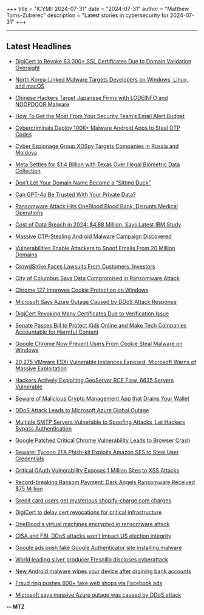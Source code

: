 +++
title = "ICYMI: 2024-07-31"
date = "2024-07-31"
author = "Matthew Toms-Zuberec"
description = "Latest stories in cybersecurity for 2024-07-31"
+++

---------------------------------------------------------------------------
## Latest Headlines
- [DigiCert to Revoke 83,000+ SSL Certificates Due to Domain Validation Oversight](https://thehackernews.com/2024/07/digicert-to-revoke-83000-ssl.html)

- [North Korea-Linked Malware Targets Developers on Windows, Linux, and macOS](https://thehackernews.com/2024/07/north-korea-linked-malware-targets.html)

- [Chinese Hackers Target Japanese Firms with LODEINFO and NOOPDOOR Malware](https://thehackernews.com/2024/07/chinese-hackers-target-japanese-firms.html)

- [How To Get the Most From Your Security Team’s Email Alert Budget](https://thehackernews.com/2024/07/how-to-get-most-from-your-security.html)

- [Cybercriminals Deploy 100K+ Malware Android Apps to Steal OTP Codes](https://thehackernews.com/2024/07/cybercriminals-deploy-100k-malware.html)

- [Cyber Espionage Group XDSpy Targets Companies in Russia and Moldova](https://thehackernews.com/2024/07/cyber-espionage-group-xdspy-targets.html)

- [Meta Settles for $1.4 Billion with Texas Over Illegal Biometric Data Collection](https://thehackernews.com/2024/07/meta-settles-for-14-billion-with-texas.html)

- [Don’t Let Your Domain Name Become a “Sitting Duck”](https://krebsonsecurity.com/2024/07/dont-let-your-domain-name-become-a-sitting-duck/)

- [Can GPT-4o Be Trusted With Your Private Data?](https://www.wired.com/story/can-chatgpt-4o-be-trusted-with-your-private-data/)

- [Ransomware Attack Hits OneBlood Blood Bank, Disrupts Medical Operations](https://www.securityweek.com/ransomware-attack-hits-oneblood-blood-bank-disrupts-medical-operations/)

- [Cost of Data Breach in 2024: $4.88 Million, Says Latest IBM Study](https://www.securityweek.com/cost-of-data-breach-in-2024-4-88-million-says-latest-ibm-study/)

- [Massive OTP-Stealing Android Malware Campaign Discovered](https://www.securityweek.com/massive-otp-stealing-android-malware-campaign-discovered/)

- [Vulnerabilities Enable Attackers to Spoof Emails From 20 Million Domains](https://www.securityweek.com/vulnerabilities-enable-attackers-to-spoof-emails-from-20-million-domains/)

- [CrowdStrike Faces Lawsuits From Customers, Investors](https://www.securityweek.com/crowdstrike-faces-lawsuits-from-customers-investors/)

- [City of Columbus Says Data Compromised in Ransomware Attack](https://www.securityweek.com/city-of-columbus-says-data-compromised-in-ransomware-attack/)

- [Chrome 127 Improves Cookie Protection on Windows](https://www.securityweek.com/chrome-127-improves-cookie-protection-on-windows/)

- [Microsoft Says Azure Outage Caused by DDoS Attack Response](https://www.securityweek.com/microsoft-says-azure-outage-caused-by-ddos-attack-response/)

- [DigiCert Revoking Many Certificates Due to Verification Issue](https://www.securityweek.com/digicert-revoking-many-certificates-due-to-verification-issue/)

- [Senate Passes Bill to Protect Kids Online and Make Tech Companies Accountable for Harmful Content](https://www.securityweek.com/senate-passes-bill-to-protect-kids-online-and-make-tech-companies-accountable-for-harmful-content/)

- [Google Chrome Now Prevent Users From Cookie Steal Malware on Windows](https://cybersecuritynews.com/google-chrome-now-prevent-users-from-cookie-steal-malware-on-windows/)

- [20,275 VMware ESXi Vulnerable Instances Exposed, Microsoft Warns of Massive Exploitation](https://cybersecuritynews.com/20275-vmware-esxi-vulnerable/)

- [Hackers Actively Exploiting GeoServer RCE Flaw, 6635 Servers Vulnerable](https://cybersecuritynews.com/hackers-actively-exploiting-geoserver/)

- [Beware of Malicious Crypto Management App that Drains Your Wallet](https://cybersecuritynews.com/beware-of-malicious-crypto-app/)

- [DDoS Attack Leads to Microsoft Azure Global Outage](https://cybersecuritynews.com/ddos-attack-microsoft-azure/)

- [Multiple SMTP Servers Vulnerable to Spoofing Attacks, Let Hackers Bypass Authentication](https://cybersecuritynews.com/multiple-smtp-servers-vulnerable/)

- [Google Patched Critical Chrome Vulnerability Leads to Browser Crash](https://cybersecuritynews.com/google-critical-security-update-chrome/)

- [Beware! Tycoon 2FA Phish-kit Exploits Amazon SES to Steal User Credentials](https://cybersecuritynews.com/tycoon-2fa-phish-kit/)

- [Critical OAuth Vulnerability Exposes 1 Million Sites to XSS Attacks](https://cybersecuritynews.com/oauth-vulnerability-1-million-xss-attacks/)

- [Record-breaking Ransom Payment: Dark Angels Ransomware Received $75 Million](https://cybersecuritynews.com/record-breaking-ransom-payment/)

- [Credit card users get mysterious shopify-charge.com charges](https://www.bleepingcomputer.com/news/security/credit-card-users-get-mysterious-shopify-chargecom-charges/)

- [DigiCert to delay cert revocations for critical infrastructure](https://www.bleepingcomputer.com/news/security/digicert-to-delay-cert-revocations-for-critical-infrastructure/)

- [OneBlood's virtual machines encrypted in ransomware attack](https://www.bleepingcomputer.com/news/security/onebloods-virtual-machines-encrypted-in-ransomware-attack/)

- [CISA and FBI: DDoS attacks won’t impact US election integrity](https://www.bleepingcomputer.com/news/security/cisa-and-fbi-ddos-attacks-wont-impact-us-election-integrity/)

- [Google ads push fake Google Authenticator site installing malware](https://www.bleepingcomputer.com/news/security/google-ads-push-fake-google-authenticator-site-installing-malware/)

- [World leading silver producer Fresnillo discloses cyberattack](https://www.bleepingcomputer.com/news/security/world-leading-silver-producer-fresnillo-discloses-cyberattack/)

- [New Android malware wipes your device after draining bank accounts](https://www.bleepingcomputer.com/news/security/new-android-malware-wipes-your-device-after-draining-bank-accounts/)

- [Fraud ring pushes 600+ fake web shops via Facebook ads](https://www.bleepingcomputer.com/news/security/fraud-ring-pushes-600-plus-fake-web-shops-via-facebook-ads/)

- [Microsoft says massive Azure outage was caused by DDoS attack](https://www.bleepingcomputer.com/news/microsoft/microsoft-says-massive-azure-outage-was-caused-by-ddos-attack/)

**-- MTZ**